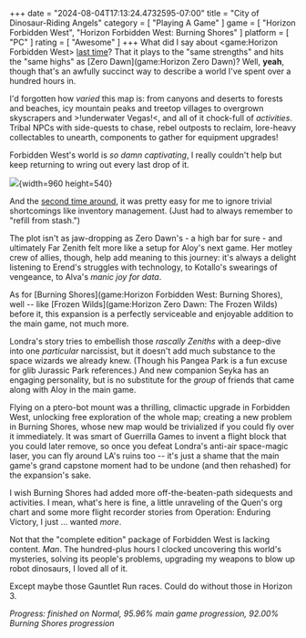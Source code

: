 +++
date = "2024-08-04T17:13:24.4732595-07:00"
title = "City of Dinosaur-Riding Angels"
category = [ "Playing A Game" ]
game = [ "Horizon Forbidden West", "Horizon Forbidden West: Burning Shores" ]
platform = [ "PC" ]
rating = [ "Awesome" ]
+++
What did I say about <game:Horizon Forbidden West> [last time]($SiteBaseURL$2022/04/09/horizon-2-more-horizons/)?  That it plays to the "same strengths" and hits the "same highs" as [Zero Dawn](game:Horizon Zero Dawn)?  Well, **yeah**, though that's an awfully succinct way to describe a world I've spent over a hundred hours in.

I'd forgotten how *varied* this map is: from canyons and deserts to forests and beaches, icy mountain peaks and treetop villages to overgrown skyscrapers and >!underwater Vegas!<, and all of it chock-full of *activities*.  Tribal NPCs with side-quests to chase, rebel outposts to reclaim, lore-heavy collectables to unearth, components to gather for equipment upgrades!

Forbidden West's world is *so damn captivating*, I really couldn't help but keep returning to wring out every last drop of it.

![]($SiteBaseURL$horizon-forbidden-west-burning-shores_clerk-quest.jpg){width=960 height=540}

And the [second time around](https://horizon.fandom.com/wiki/Second_Time_Around_Season_Finale), it was pretty easy for me to ignore trivial shortcomings like inventory management.  (Just had to always remember to "refill from stash.")

The plot isn't as jaw-dropping as Zero Dawn's - a high bar for sure - and ultimately Far Zenith felt more like a setup for Aloy's next game.  Her motley crew of allies, though, help add meaning to this journey: it's always a delight listening to Erend's struggles with technology, to Kotallo's swearings of vengeance, to Alva's *manic joy for data*.

As for [Burning Shores](game:Horizon Forbidden West: Burning Shores), well -- like [Frozen Wilds](game:Horizon Zero Dawn: The Frozen Wilds) before it, this expansion is a perfectly serviceable and enjoyable addition to the main game, not much more.

Londra's story tries to embellish those *rascally Zeniths* with a deep-dive into one *particular* narcissist, but it doesn't add much substance to the space wizards we already knew.  (Though his Pangea Park is a fun excuse for glib Jurassic Park references.)  And new companion Seyka has an engaging personality, but is no substitute for the *group* of friends that came along with Aloy in the main game.

Flying on a ptero-bot mount was a thrilling, climactic upgrade in Forbidden West, unlocking free exploration of the whole map; creating a new problem in Burning Shores, whose new map would be trivialized if you could fly over it immediately.  It was smart of Guerrilla Games to invent a flight block that you could later remove, so once you defeat Londra's anti-air space-magic laser, you can fly around LA's ruins too -- it's just a shame that the main game's grand capstone moment had to be undone (and then rehashed) for the expansion's sake.

I wish Burning Shores had added more off-the-beaten-path sidequests and activities.  I mean, what's here is fine, a little unraveling of the Quen's org chart and some more flight recorder stories from Operation: Enduring Victory, I just ... wanted *more*.

Not that the "complete edition" package of Forbidden West is lacking content.  *Man*.  The hundred-plus hours I clocked uncovering this world's mysteries, solving its people's problems, upgrading my weapons to blow up robot dinosaurs, I loved all of it.

Except maybe those Gauntlet Run races.  Could do without those in Horizon 3.

*Progress: finished on Normal, 95.96% main game progression, 92.00% Burning Shores progression*

